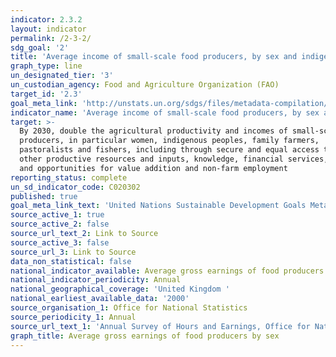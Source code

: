 ```yaml
---
indicator: 2.3.2
layout: indicator
permalink: /2-3-2/
sdg_goal: '2'
title: 'Average income of small-scale food producers, by sex and indigenous status'
graph_type: line
un_designated_tier: '3'
un_custodian_agency: Food and Agriculture Organization (FAO)
target_id: '2.3'
goal_meta_link: 'http://unstats.un.org/sdgs/files/metadata-compilation/Metadata-Goal-2.pdf'
indicator_name: 'Average income of small-scale food producers, by sex and indigenous status'
target: >-
  By 2030, double the agricultural productivity and incomes of small-scale food
  producers, in particular women, indigenous peoples, family farmers,
  pastoralists and fishers, including through secure and equal access to land,
  other productive resources and inputs, knowledge, financial services, markets
  and opportunities for value addition and non-farm employment
reporting_status: complete
un_sd_indicator_code: C020302
published: true
goal_meta_link_text: 'United Nations Sustainable Development Goals Metadata: Goal 2'
source_active_1: true
source_active_2: false
source_url_text_2: Link to Source
source_active_3: false
source_url_3: Link to Source
data_non_statistical: false
national_indicator_available: Average gross earnings of food producers by sex
national_indicator_periodicity: Annual
national_geographical_coverage: 'United Kingdom '
national_earliest_available_data: '2000'
source_organisation_1: Office for National Statistics
source_periodicity_1: Annual
source_url_text_1: 'Annual Survey of Hours and Earnings, Office for National Statistics'
graph_title: Average gross earnings of food producers by sex
---
```

